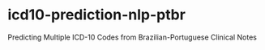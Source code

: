 # icd10-prediction-nlp-ptbr
Predicting Multiple ICD-10 Codes from Brazilian-Portuguese Clinical Notes
